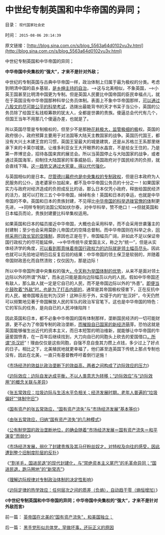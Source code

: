 # 中世纪专制英国和中华帝国的异同；

目录： `现代国家社会史` 

时间： `2015-08-06 20:14:39` 

原文链接：[http://blog.sina.com.cn/s/blog_5563a64d0102vu3v.html](http://blog.sina.com.cn/s/blog_5563a64d0102vu3v.html)

中世纪专制英国和中华帝国的异同；

**中华帝国中央集权的“强大”，才来不是针对外敌；**



中世纪的专制英国与古典中华帝国一样，政治体制上归属于最为极权的分类。考虑到明清中国的县乡基层，[是乡绅主持的自治](../../../2014/6/28/明清时代，状师的权力，作用和营业方式.md)，——>这与北美相似，不象英国，——>小英王国甚至比明清中国更为专制。但是英国人民要比中国帝国的臣民幸福点儿，就在于英国没有中华帝国那种科举公务员体制。表面上不象中华帝国那样，[可以通过八股文的尽可能公平的科举考试](../../../2013/7/14/传统文化无须传承，高考是科举骗局的扩大化.md)，选拨出最能背书的天才书呆子当公仆，英国的公务员除了给国王私钱柜筹款的犹太人，全都是世袭的贵族。傻逼总会代代有几个，但国王当年不用那几个傻逼办差，也就是了。

所以英国尽管是专制极权的，但至少不是那[种花耗极大，监管极细的极](../../../2013/7/23/只要纳税人“天下为公”，改革就不可能实现精兵简政.md)权。英国的政府很小，政府预算主要用于对法国等大陆天主教国家的战争。英国历代国王，都没有大兴土木建王宫的习惯，英国王室最大的城堡建筑，还是从苏格兰王系那里继承下来的卡莱尔城堡。让维多利亚女王大开眼界的水晶宫，不是给女王住的，乃是第一界博览会，招待各国来宾的展览会。所以当英国停止与大陆国家的战争，或者通过英国海军，抑制住大陆国家的军事威胁后，英国政府对于国民经济的负担，就会直线下降。[这一趋势又通过大宪章，得以代代强化](../../../2013/1/27/《国富论》必须在大宪章精神下解读；.md)。

与英国相似的是日本。[尽管德川幕府也是中央集权的专制政权](../../../2014/9/21/为什么日本改革开放，难逃法西斯主义的命运.md)，但是日本政府为人民服务的公仆，连老婆家仆加起来，都不及中华帝国公务员的十分之一！如果国家实力与政府对经济造成的负担成反比的话，那么日本仅凭小政府，释放给国民经济的活力，就可以打败三五个中华帝国，绰绰有余！英国和日本的幸运，也就是中华帝国的不幸。英国和日本的贵族封建，不见得比[中华帝国的科举选拨官僚的体](../../../2013/6/9/科举让中国渐渐停滞落后，及封建的定义.md)制更先进，——>同样专制的法国公知如伏尔泰，对中华科举，赞不绝口！——>但就英国和日本幅员而论，贵族封建要比科举集权适用。

如果英国和日本的幅员接近中华帝国，大概也会采用科举，而不会采用世袭藩主的封建制；至少也会采用莫卧儿帝国式的空降总督制。而中华帝国则在科举之余，[同样采用行政长官的空降制](../../../2010/12/14/采邑和皇权，阿克顿勋爵和国民主权原理.md)，原因也正是在于，帝国幅员广阔，非如此不足以保证帝国行政权力的尽可能延伸，——>中华传统牛皮爱国主义，称之为“统一”，但是从实体经济学的角度，[可以看到那意味着帝国行政权力的边际就是领土幅员尽头](../../../2010/6/9/中央集权是防守性的国家策略；诸侯采邑目的是扩张.md)。因此也就可以先验地证明日后反复后验的结果：中华帝国的领土保卫是软弱的，并随着帝国财政恶化而自然溃败；仅仅因为，那是边际！

所以中华帝国所谓中央集权的强大[，今天称为举国体制的优势](../../../2014/9/3/中国还在为惨败于甲午，举国叫好“再来一次”.md)，从来不是面对领土边际以外的所谓“外敌”，而永远只能是面向边际幅员以内的人民。假如中华帝国还有敌人，那么敌人就一定是它自已的人民，而不是帝国边际以外的“外患”。[即便当化鼓吹着“外敌”时，也是为了打击内部的](../../../2014/2/23/国家的极权倾向与社会中的民族主义成正比.md)，通常是其帝国极权侵害下，正在反抗中的人民，被帝国喉舌批判为汉奸！这种示形于外，实侵于内的“批汉奸”，今天仍然可以频繁地见著于帝国解放人民的军队的政治军官笔下。这也是中华帝国的特色：它的军队的任务，是向自已的人民冲锋陷阵！

因此英国和日本，都不必象中华帝国的国有体制那样，垄断国民经济的一切可能财源，更不必为了帝国专制的政治垄断，[而摧毁自已国家的新经济萌](../../../2010/8/27/威继光“灭商”；中央集权社会的败灭规律.md)芽。恐怕这就是英国能够催生出近代的资本主义，而日本短暂的明治维新，就能够让中华帝国的牛逼爱国愤青，在一百年后继续找到，大刀向自已的同胞头上砍去的爱国借口[，所谓“杀汉奸](../../../2011/2/7/大刀向着鬼子们的头上砍去！.md)”！理由仅仅是这些同胞，自强不息自食其力攒上点钱，多少过上了好点的日子。相比之下，北美殖民地就更幸福了，他们甚至连英国下传统上那点专制也没有，因此在北美，一直只有基督教呼吁着倒行逆施！

《[市场经济的效益比政治垄断下的效益高，两者之间构成了边际效应的压力](../../../2015/7/25/边际效应，解读改革开放以来的“国有资产流失”.md)》

《[边际效应：边际自发达成平衡，不以人类意志为转移；“边际效应”与“边际效用”的概念关联与差异](../../../2015/7/28/边际效应与边际效用的概念和差异，及国有资产流失的性质.md)》

《[张五常效应：垃圾边际与生活水平负相关；经济发展时期，老年人普遍的“垃圾偏好”“体制守旧”](../../../2015/7/29/张五常效应：垃圾边际与生活水平负相关；.md)》

《[国有资产的张五常效应，“国有资产流失”与“市场经济发展”基本等价](../../../2015/7/30/国有资产的张五常效应，“国有资产流失”与“市场经济发展”基本等价；.md)》

《[由张五常效应，归纳“国有资产流失”的几种模式](../../../2015/7/31/由张五常效应，归纳“国有资产流失”的几种模式；.md)》

《[公有制党国的政治垄断地位，的确会随着“市场经济发展＝国有资产流失＝和平演变”而弱化](../../../2015/8/1/张五常效应解读“国有资产流失”是对“民生改善”的妒火中烧.md)》

《[市场经济发展，弱化了封建贵族及其马仔粉丝奴才，对特权及向往的感受，因此遭到整个旧制度阶层的反扑](../../../2015/8/2/“国有资产流失”从来不是经济学命题，政治正确导致国进民退.md)》

《[“割羊毛，国进民退”的现代封建化，与“禁绝资本主义尾巴”的毛革命异同；“国进民退，跑马圈地”的“新常态”](../../../2015/8/3/对“国有资产流失论”的肯定.md)》

《[理解边际规律对专制政治体制的决定性影响](../../../2015/8/4/理解边际规律，对专制政治体制的客观影响；.md)》

《[边际定律的热学效应：任何层次之间的质差（负熵），自动趋于零（熵恒增加）](../../../2015/8/5/边际定律的热力学效应，左派用“效率”偷换了“效益”的要义.md)》

《**中世纪专制英国和中华帝国的异同；中华帝国中央集权的“强大”，才来不是针对外敌而言**》

前一篇： [英帝国在北美的“国有资产流失”，和美国独立；](../../../2015/8/19/英帝国在北美的“国有资产流失”，和美国独立；.md)

后一篇： [黑手党形似总体党，罕做坏事，还玩正义的原因](../../../2015/7/29/黑手党形似总体党，罕做坏事，还玩正义的原因.md)

